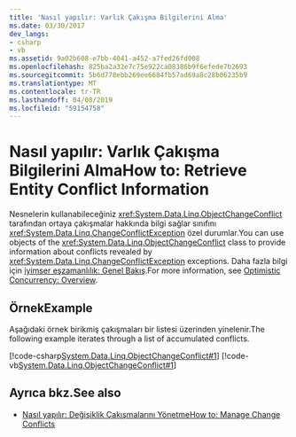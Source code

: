 ```yaml
---
title: 'Nasıl yapılır: Varlık Çakışma Bilgilerini Alma'
ms.date: 03/30/2017
dev_langs:
- csharp
- vb
ms.assetid: 9a02b608-e7bb-4041-a452-a7fed26fd008
ms.openlocfilehash: 825ba2a32e7c75e922ca08386b9f6efede7b2693
ms.sourcegitcommit: 5b6d778ebb269ee6684fb57ad69a8c28b06235b9
ms.translationtype: MT
ms.contentlocale: tr-TR
ms.lasthandoff: 04/08/2019
ms.locfileid: "59154758"
---
```

# <a name="how-to-retrieve-entity-conflict-information"></a><span data-ttu-id="19f7b-102">Nasıl yapılır: Varlık Çakışma Bilgilerini Alma</span><span class="sxs-lookup"><span data-stu-id="19f7b-102">How to: Retrieve Entity Conflict Information</span></span>
<span data-ttu-id="19f7b-103">Nesnelerin kullanabileceğiniz <xref:System.Data.Linq.ObjectChangeConflict> tarafından ortaya çakışmalar hakkında bilgi sağlar sınıfını <xref:System.Data.Linq.ChangeConflictException> özel durumlar.</span><span class="sxs-lookup"><span data-stu-id="19f7b-103">You can use objects of the <xref:System.Data.Linq.ObjectChangeConflict> class to provide information about conflicts revealed by <xref:System.Data.Linq.ChangeConflictException> exceptions.</span></span> <span data-ttu-id="19f7b-104">Daha fazla bilgi için [iyimser eşzamanlılık: Genel Bakış](../../../../../../docs/framework/data/adonet/sql/linq/optimistic-concurrency-overview.md).</span><span class="sxs-lookup"><span data-stu-id="19f7b-104">For more information, see [Optimistic Concurrency: Overview](../../../../../../docs/framework/data/adonet/sql/linq/optimistic-concurrency-overview.md).</span></span>  
  
## <a name="example"></a><span data-ttu-id="19f7b-105">Örnek</span><span class="sxs-lookup"><span data-stu-id="19f7b-105">Example</span></span>  
 <span data-ttu-id="19f7b-106">Aşağıdaki örnek birikmiş çakışmaları bir listesi üzerinden yinelenir.</span><span class="sxs-lookup"><span data-stu-id="19f7b-106">The following example iterates through a list of accumulated conflicts.</span></span>  
  
 [!code-csharp[System.Data.Linq.ObjectChangeConflict#1](../../../../../../samples/snippets/csharp/VS_Snippets_Data/system.data.linq.objectchangeconflict/cs/program.cs#1)]
 [!code-vb[System.Data.Linq.ObjectChangeConflict#1](../../../../../../samples/snippets/visualbasic/VS_Snippets_Data/system.data.linq.objectchangeconflict/vb/module1.vb#1)]  
  
## <a name="see-also"></a><span data-ttu-id="19f7b-107">Ayrıca bkz.</span><span class="sxs-lookup"><span data-stu-id="19f7b-107">See also</span></span>

- [<span data-ttu-id="19f7b-108">Nasıl yapılır: Değişiklik Çakışmalarını Yönetme</span><span class="sxs-lookup"><span data-stu-id="19f7b-108">How to: Manage Change Conflicts</span></span>](../../../../../../docs/framework/data/adonet/sql/linq/how-to-manage-change-conflicts.md)
